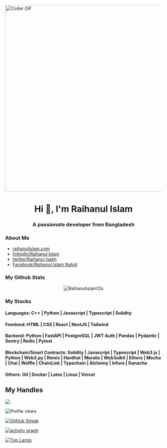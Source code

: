 <img alt="Coder GIF" height=600 width=800 src="https://physicsgurukul.files.wordpress.com/2019/02/character-1.gif" />
<h1 align="center">Hi 👋, I'm Raihanul Islam</h1>
<h3 align="center">A passionate developer from Bangladesh</h3>




### About Me
- [raihanulislam.com](https://raihanulislam12s.github.io/Raihan/)
- [linkedin/Raihanul Islam](https://www.linkedin.com/in/raihanulislam12s/)
- [twitter/Raihanul Isalm](https://twitter.com/raihanulislam1s)
- [Facebook/Raihanul Islam Nahid](https://www.facebook.com/raihanulislam12s)

### My Github Stats
<p align="center"> <img src="https://github-readme-stats.vercel.app/api?username=Raihanulislam12s&show_icons=true&count_private=true&theme=dark" alt="Raihanulislam12s" />

### My Stacks
#### Languages: C++ | Python | Javascript | Typescript | Solidity 

#### Frontend: HTML | CSS | React | NextJS | Tailwind

#### Backend: Python | FastAPI | PostgreSQL | JWT Auth | Pandas | Pydantic | Sentry | Redis | Pytest

#### Blockchain/Smart Contracts: Solidity | Javascript | Typescript | Web3.js | Python | Web3.py | Remix | Hardhat | Moralis | Web3uikit | Ethers | Mocha | Chai | Waffle | ChainLink | Typechain | Alchemy | Infura | Ganache

#### Others: Git | Docker | Latex | Linux | Vercel

## My Handles
 [<img src="https://img.shields.io/badge/Raihanul Isalm-151515?style=for-the-badge&logo=linkedin&logoColor=white">](https://www.linkedin.com/in/raihanulislam12s/)
 

![Profile views](https://gpvc.arturio.dev/Raihanulislam12s)
 
<!--  CONTRIBUTION AND STREAK BLOCK -->
 [![GitHub Streak](https://github-readme-streak-stats.herokuapp.com/?user=Raihanulislam12s&currStreakNum=2FD3EB&fire=pink&sideLabels=F00&theme=nightowl)](https://git.io/streak-stats)
 
 <!-- ACTIVITY GRAPH TRACKER -->
[![activity graph](https://activity-graph.herokuapp.com/graph?username=Raihanulislam12s&theme=react-dark)](https://github.com/Raihanulislam12s/github-readme-activity-graph)
 
 <!--  TOP LANGUAGES STATISTICS -->
 [![Top Langs](https://github-readme-stats.vercel.app/api/top-langs/?username=Raihanulislam12s&theme=dark&layout=compact&align=right&width=40%)](https://github.com/Raihanulislam12s/github-readme-stats)
